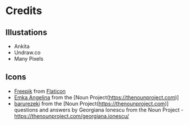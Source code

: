 # Credits

## Illustations

- Ankita
- Undraw.co
- Many Pixels

## Icons

- [Freepik](https://www.flaticon.com/authors/freepik) from [Flaticon](https://www.flaticon.com/)
- [Emka Angelina](https://thenounproject.com/jackmoyko/) from the [Noun Project(https://thenounproject.com)]
- [barurezeki](https://thenounproject.com/barurezeki10/) from the [Noun Project(https://thenounproject.com)]
  questions and answers by Georgiana Ionescu from the Noun Project - https://thenounproject.com/georgiana.ionescu/
